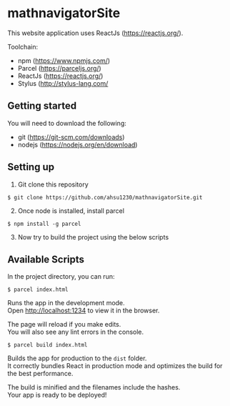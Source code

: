 # mathnavigatorSite

This website application uses ReactJs (https://reactjs.org/).

Toolchain:
 - npm (https://www.npmjs.com/)
 - Parcel (https://parceljs.org/)
 - ReactJs (https://reactjs.org/)
 - Stylus (http://stylus-lang.com/


 ## Getting started

You will need to download the following:

 - git (https://git-scm.com/downloads)
 - nodejs (https://nodejs.org/en/download)


 ## Setting up

1. Git clone this repository

`$ git clone https://github.com/ahsu1230/mathnavigatorSite.git`

2. Once node is installed, install parcel 

`$ npm install -g parcel`

3. Now try to build the project using the below scripts

 ## Available Scripts

 In the project directory, you can run:

`$ parcel index.html`

Runs the app in the development mode.<br>
Open [http://localhost:1234](http://localhost:1234) to view it in the browser.

The page will reload if you make edits.<br>
You will also see any lint errors in the console.

`$ parcel build index.html`

Builds the app for production to the `dist` folder.<br>
It correctly bundles React in production mode and optimizes the build for the best performance.

The build is minified and the filenames include the hashes.<br>
Your app is ready to be deployed!
